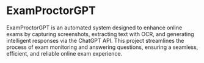 # ExamProctorGPT
ExamProctorGPT is an automated system designed to enhance online exams by capturing screenshots, extracting text with OCR, and generating intelligent responses via the ChatGPT API. This project streamlines the process of exam monitoring and answering questions, ensuring a seamless, efficient, and reliable online exam experience.
